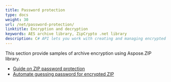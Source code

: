 ```yaml
---
title: Password protection
type: docs
weight: 30
url: /net/password-protection/
linktitle: Encryption and decryption
keywords: AES archive library, ZipCrypto .net library
description: C# API lets you work with creating and managing encrypted archives without the need of any other 3rd party applications and provides various methods to perform operations on archives.
---
```


This section provide samples of archive encryption using Aspose.ZIP library.
<ul>
 <li><a href="../password-protecting-archives/">Guide on ZIP password protection</a></li>
 <li><a href="../unlock-zip-password/">Automate guessing password for encrypted ZIP</a></li>
</ul>